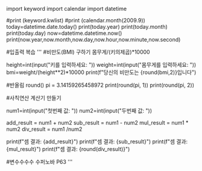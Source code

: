 import keyword
import calendar
import datetime

#print (keyword.kwlist)
#print (calendar.month(2009.9))
today=datetime.date.today()
print(today.year)
print(today.month)
print(today.day)
now=datetime.datetime.now()
print(now.year,now.month,now.day,now.hour,now.minute,now.second)

#입출력 복습
'''
#비만도(BMI) 구하기 몸무게/(키의제곱)*10000

height=int(input("키를 입력하세요: "))
weight=int(input("몸무게를 입력하세요: "))
bmi=weight/(height**2)*10000
print(f"당신의 비만도는 {round(bmi,2)}입니다")



#반올림 round()
pi = 3.14159265458972
print(round(pi, 1))
print(round(pi, 2))

#사칙연산 계산기 만들기

num1=int(input("첫번째 값: "))
num2=int(input("두번째 값: "))

add_result =     num1 + num2
sub_result = num1 - num2
mul_result = num1 * num2
div_result = num1 /num2

print(f"셈 결과: {add_result}")
print(f"셈 결과: {sub_result}")
print(f"셈 결과: {mul_result}")
print(f"셈 결과: {round(div_result)}")

#변수수수수 수퍼노바  P63
'''



